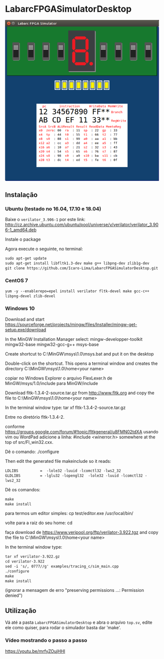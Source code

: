 # LabarcFPGASimulatorDesktop
![Alt text](MainWindow.png?raw=true "Main Window")
## Instalação
### Ubuntu (testado no 16.04, 17.10 e 18.04)

Baixe o `verilator_3.906-1` por este link: http://cz.archive.ubuntu.com/ubuntu/pool/universe/v/verilator/verilator_3.906-1_amd64.deb

Instale o package

Agora execute o seguinte, no terminal:

```
sudo apt-get update
sudo apt-get install libfltk1.3-dev make g++ libpng-dev zlib1g-dev
git clone https://github.com/Icaro-Lima/LabarcFPGASimulatorDesktop.git
```
### CentOS 7
```
yum -y --enablerepo=epel install verilator fltk-devel make gcc-c++ libpng-devel zlib-devel
```
### Windows 10
Download and start https://sourceforge.net/projects/mingw/files/Installer/mingw-get-setup.exe/download

In the MinGW Installation Manager select:
mingw-developper-toolkit
mingw32-base
mingw32-gcc-g++
msys-base

Create shortcut to
C:\MinGW\msys\1.0\msys.bat
and put it on the desktop

Double-click on the shortcut.
This opens a terminal window and creates the directory
C:\MinGW\msys\1.0\home\<your name>

copiar no Windows Explorer o arquivo FlexLexer.h de
MinGW/msys/1.0/include para MinGW/include

Download fltk-1.3.4-2-source.tar.gz from http://www.fltk.org
and copy the file to
C:\MinGW\msys\1.0\home\<your name>

In the terminal window type:
tar xf fltk-1.3.4-2-source.tar.gz

Entre no diretório fltk-1.3.4-2.

conforme https://groups.google.com/forum/#!topic/fltkgeneral/u8FMN02tdXA
usando vim ou WordPad adicione a linha:
#include <winerror.h>
somewhere at the top of src/Fl_win32.cxx.

Dê o comando:
./configure

Then edit the generated file makeinclude so it reads:
```
LDLIBS          =  -lole32 -luuid -lcomctl32 -lws2_32
GLDLIBS         = -lglu32 -lopengl32  -lole32 -luuid -lcomctl32 -lws2_32
```

Dê os comandos:
```
make
make install
```

para termos um editor simples:
cp test/editor.exe /usr/local/bin/

volte para a raiz do seu home:
cd

faça download de https://www.veripool.org/ftp/verilator-3.922.tgz
and copy the file to
C:\MinGW\msys\1.0\home\<your name>

In the terminal window type:
```
tar xf verilator-3.922.gz
cd verilator-3.922
sed -i 's/, 0777//g' examples/tracing_c/sim_main.cpp
./configure
make
make install
```
(ignorar a mensagem de erro "preserving permissions ...: Permission denied")
## Utilização
Vá até a pasta `LabarcFPGASimulatorDesktop` e abra o arquivo `top.sv`, edite ele como quiser, para rodar o simulador basta dar 'make'.

### Vídeo mostrando o passo a passo
https://youtu.be/mrfyZOujHHI
